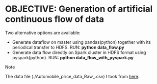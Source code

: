 # OBJECTIVE: Generation of artificial continuous flow of data
Two alternative options are available: 
* Generate dataflow on master using pandas(python) together with its periodical transfer to HDFS. RUN: **python data_flow.py**
* Generate data flow directly on Spark cluster in HDFS format using pyspark(python). RUN: **python data_flow_with_pyspark.py**
> [!NOTE]
The data file (./Automobile_price_data_Raw_.csv) I took from [here](https://github.com/MicrosoftLearning/Principles-of-Machine-Learning-Python/blob/master/Module7/Automobile%20price%20data%20_Raw_.csv).

